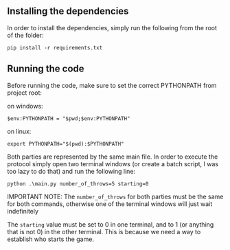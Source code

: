 ## Installing the dependencies
In order to install the dependencies, simply run the following from the root of the folder:
```commandline
pip install -r requirements.txt
```

## Running the code
Before running the code, make sure to set the correct PYTHONPATH from project root:  

on windows:  
```commandline
$env:PYTHONPATH = "$pwd;$env:PYTHONPATH"
```
on linux:
```commandline
export PYTHONPATH="$(pwd):$PYTHONPATH"
```
Both parties are represented by the same main file. In order to execute the protocol simply open two 
terminal windows (or create a batch script, I was too lazy to do that) and run the following line:
```commandline
python .\main.py number_of_throws=5 starting=0
```
IMPORTANT NOTE: The `number_of_throws` for both parties must be the same for both commands, otherwise 
one of the terminal windows will just wait indefinitely

The `starting` value must be set to 0 in one terminal, and to 1 (or anything that is not 0) in the 
other terminal. This is because we need a way to establish who starts the game. 
